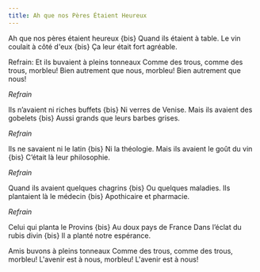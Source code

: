 ```yaml
---
title: Ah que nos Pères Étaient Heureux
---
```


Ah que nos pères étaient heureux {bis}
Quand ils étaient à table.
Le vin coulait à côté d'eux {bis}
Ça leur était fort agréable.

Refrain:
Et ils buvaient à pleins tonneaux
Comme des trous, comme des trous, morbleu!
Bien autrement que nous, morbleu!
Bien autrement que nous!

*Refrain*

Ils n’avaient ni riches buffets {bis}
Ni verres de Venise.
Mais ils avaient des gobelets {bis}
Aussi grands que leurs barbes grises.

*Refrain*

Ils ne savaient ni le latin {bis}
Ni la théologie.
Mais ils avaient le goût du vin {bis}
C’était là leur philosophie.

*Refrain*

Quand ils avaient quelques chagrins {bis}
Ou quelques maladies.
Ils plantaient là le médecin {bis}
Apothicaire et pharmacie.

*Refrain*

Celui qui planta le Provins {bis}
Au doux pays de France
Dans l’éclat du rubis divin {bis}
Il a planté notre espérance.

Amis buvons à pleins tonneaux
Comme des trous, comme des trous, morbleu!
L'avenir est à nous, morbleu!
L'avenir est à nous!